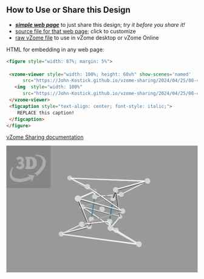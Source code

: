 
## How to Use or Share this Design

 - [***simple web page***](<https://John-Kostick.github.io/vzome-sharing/2024/04/25/08-44-06-20-gon--study/>) to just share this design; *try it before you share it!*
 - [source file for that web page](<https://github.com/John-Kostick/vzome-sharing/edit/main/2024/04/25/08-44-06-20-gon--study/index.md>); click to customize
 - [raw vZome file](<https://raw.githubusercontent.com/John-Kostick/vzome-sharing/main/2024/04/25/08-44-06-20-gon--study/20-gon--study.vZome>) to use in vZome desktop or vZome Online
 
 HTML for embedding in any web page:
 ```html
<figure style="width: 87%; margin: 5%">
  
  <vzome-viewer style="width: 100%; height: 60vh" show-scenes='named'
       src="https://John-Kostick.github.io/vzome-sharing/2024/04/25/08-44-06-20-gon--study/20-gon--study.vZome" >
    <img  style="width: 100%"
       src="https://John-Kostick.github.io/vzome-sharing/2024/04/25/08-44-06-20-gon--study/20-gon--study.png" >
  </vzome-viewer>
  <figcaption style="text-align: center; font-style: italic;">
     REPLACE this caption!
  </figcaption>
</figure>

 ```

[vZome Sharing documentation](https://vzome.github.io/vzome/sharing.html#how-it-works)

![Image](<20-gon--study.png>)

